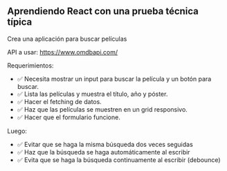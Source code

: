 ## Aprendiendo React con una prueba técnica típica

Crea una aplicación para buscar películas

API a usar:
https://www.omdbapi.com/

Requerimientos:

- ✅ Necesita mostrar un input para buscar la película y un botón para buscar.  
- ✅ Lista las películas y muestra el título, año y póster.  
- ✅ Hacer el fetching de datos.  
- ✅ Haz que las películas se muestren en un grid responsivo.  
- ✅ Hacer que el formulario funcione.  

Luego:

- ✅ Evitar que se haga la misma búsqueda dos veces seguidas
- ✅ Haz que la búsqueda se haga automáticamente al escribir
- ✅ Evita que se haga la búsqueda continuamente al escribir (debounce)  